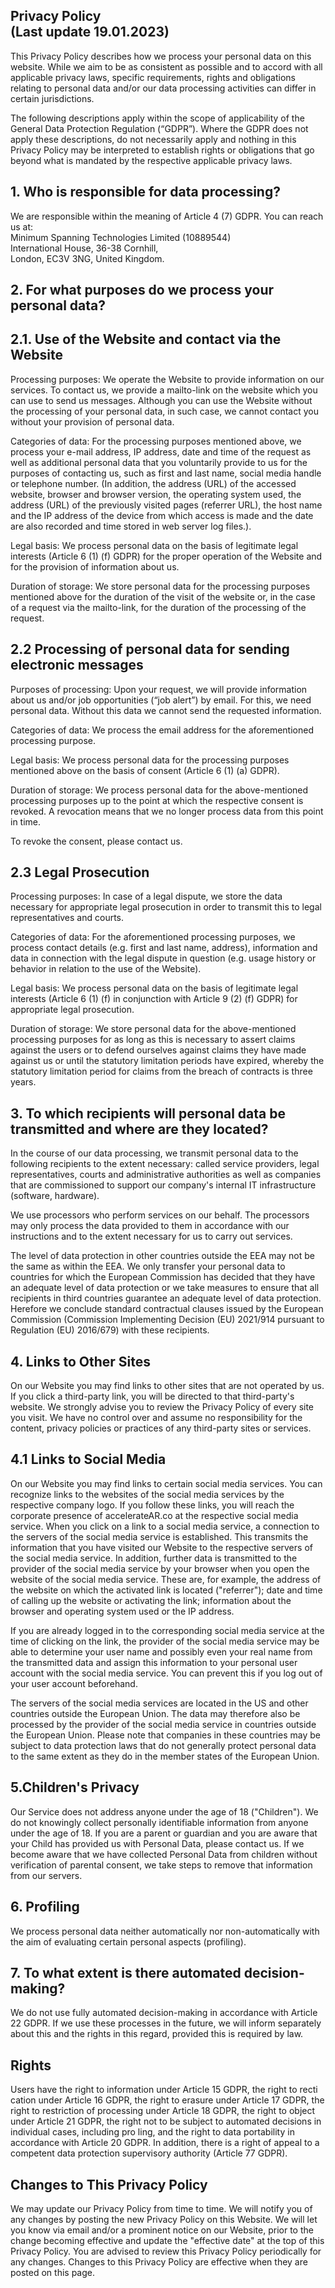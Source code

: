 Privacy Policy  
(Last update 19.01.2023)
-----------------------------------------

This Privacy Policy describes how we process your personal data on this website. While we aim to be as consistent as possible and to accord with all applicable privacy laws, specific requirements, rights and obligations relating to personal data and/or our data processing activities can differ in certain jurisdictions.

The following descriptions apply within the scope of applicability of the General Data Protection Regulation (“GDPR”). Where the GDPR does not apply these descriptions, do not necessarily apply and nothing in this Privacy Policy may be interpreted to establish rights or obligations that go beyond what is mandated by the respective applicable privacy laws.

1\. Who is responsible for data processing?
-------------------------------------------

We are responsible within the meaning of Article 4 (7) GDPR. You can reach us at:  
Minimum Spanning Technologies Limited (10889544)  
International House, 36-38 Cornhill,  
London, EC3V 3NG, United Kingdom.

2\. For what purposes do we process your personal data?
-------------------------------------------------------

2.1. Use of the Website and contact via the Website
---------------------------------------------------

Processing purposes: We operate the Website to provide information on our services. To contact us, we provide a mailto-link on the website which you can use to send us messages. Although you can use the Website without the processing of your personal data, in such case, we cannot contact you without your provision of personal data.

Categories of data: For the processing purposes mentioned above, we process your e-mail address, IP address, date and time of the request as well as additional personal data that you voluntarily provide to us for the purposes of contacting us, such as first and last name, social media handle or telephone number. (In addition, the address (URL) of the accessed website, browser and browser version, the operating system used, the address (URL) of the previously visited pages (referrer URL), the host name and the IP address of the device from which access is made and the date are also recorded and time stored in web server log files.).

Legal basis: We process personal data on the basis of legitimate legal interests (Article 6 (1) (f) GDPR) for the proper operation of the Website and for the provision of information about us.

Duration of storage: We store personal data for the processing purposes mentioned above for the duration of the visit of the website or, in the case of a request via the mailto-link, for the duration of the processing of the request.

2.2 Processing of personal data for sending electronic messages
---------------------------------------------------------------

Purposes of processing: Upon your request, we will provide information about us and/or job opportunities (“job alert”) by email. For this, we need personal data. Without this data we cannot send the requested information.

Categories of data: We process the email address for the aforementioned processing purpose.

Legal basis: We process personal data for the processing purposes mentioned above on the basis of consent (Article 6 (1) (a) GDPR).

Duration of storage: We process personal data for the above-mentioned processing purposes up to the point at which the respective consent is revoked. A revocation means that we no longer process data from this point in time.

To revoke the consent, please contact us.

2.3 Legal Prosecution
---------------------

Processing purposes: In case of a legal dispute, we store the data necessary for appropriate legal prosecution in order to transmit this to legal representatives and courts.

Categories of data: For the aforementioned processing purposes, we process contact details (e.g. first and last name, address), information and data in connection with the legal dispute in question (e.g. usage history or behavior in relation to the use of the Website).

Legal basis: We process personal data on the basis of legitimate legal interests (Article 6 (1) (f) in conjunction with Article 9 (2) (f) GDPR) for appropriate legal prosecution.

Duration of storage: We store personal data for the above-mentioned processing purposes for as long as this is necessary to assert claims against the users or to defend ourselves against claims they have made against us or until the statutory limitation periods have expired, whereby the statutory limitation period for claims from the breach of contracts is three years.

3\. To which recipients will personal data be transmitted and where are they located?
-------------------------------------------------------------------------------------

In the course of our data processing, we transmit personal data to the following recipients to the extent necessary: called service providers, legal representatives, courts and administrative authorities as well as companies that are commissioned to support our company's internal IT infrastructure (software, hardware).

We use processors who perform services on our behalf. The processors may only process the data provided to them in accordance with our instructions and to the extent necessary for us to carry out services.

The level of data protection in other countries outside the EEA may not be the same as within the EEA. We only transfer your personal data to countries for which the European Commission has decided that they have an adequate level of data protection or we take measures to ensure that all recipients in third countries guarantee an adequate level of data protection. Herefore we conclude standard contractual clauses issued by the European Commission (Commission Implementing Decision (EU) 2021/914 pursuant to Regulation (EU) 2016/679) with these recipients.

4\. Links to Other Sites
------------------------

On our Website you may find links to other sites that are not operated by us. If you click a third-party link, you will be directed to that third-party's website. We strongly advise you to review the Privacy Policy of every site you visit. We have no control over and assume no responsibility for the content, privacy policies or practices of any third-party sites or services.

4.1 Links to Social Media
-------------------------

On our Website you may find links to certain social media services. You can recognize links to the websites of the social media services by the respective company logo. If you follow these links, you will reach the corporate presence of accelerateAR.co at the respective social media service. When you click on a link to a social media service, a connection to the servers of the social media service is established. This transmits the information that you have visited our Website to the respective servers of the social media service. In addition, further data is transmitted to the provider of the social media service by your browser when you open the website of the social media service. These are, for example, the address of the website on which the activated link is located ("referrer"); date and time of calling up the website or activating the link; information about the browser and operating system used or the IP address.

If you are already logged in to the corresponding social media service at the time of clicking on the link, the provider of the social media service may be able to determine your user name and possibly even your real name from the transmitted data and assign this information to your personal user account with the social media service. You can prevent this if you log out of your user account beforehand.

The servers of the social media services are located in the US and other countries outside the European Union. The data may therefore also be processed by the provider of the social media service in countries outside the European Union. Please note that companies in these countries may be subject to data protection laws that do not generally protect personal data to the same extent as they do in the member states of the European Union.

5.Children's Privacy
--------------------

Our Service does not address anyone under the age of 18 ("Children"). We do not knowingly collect personally identifiable information from anyone under the age of 18. If you are a parent or guardian and you are aware that your Child has provided us with Personal Data, please contact us. If we become aware that we have collected Personal Data from children without verification of parental consent, we take steps to remove that information from our servers.

6\. Profiling
-------------

We process personal data neither automatically nor non-automatically with the aim of evaluating certain personal aspects (profiling).

7\. To what extent is there automated decision-making?
------------------------------------------------------

We do not use fully automated decision-making in accordance with Article 22 GDPR. If we use these processes in the future, we will inform separately about this and the rights in this regard, provided this is required by law.

Rights
------

Users have the right to information under Article 15 GDPR, the right to recti cation under Article 16 GDPR, the right to erasure under Article 17 GDPR, the right to restriction of processing under Article 18 GDPR, the right to object under Article 21 GDPR, the right not to be subject to automated decisions in individual cases, including pro ling, and the right to data portability in accordance with Article 20 GDPR. In addition, there is a right of appeal to a competent data protection supervisory authority (Article 77 GDPR).

Changes to This Privacy Policy
------------------------------

We may update our Privacy Policy from time to time. We will notify you of any changes by posting the new Privacy Policy on this Website. We will let you know via email and/or a prominent notice on our Website, prior to the change becoming effective and update the "effective date" at the top of this Privacy Policy. You are advised to review this Privacy Policy periodically for any changes. Changes to this Privacy Policy are effective when they are posted on this page.